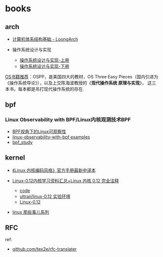 # books

## arch
- [计算机体系结构基础 - LoongArch](https://foxsen.github.io/archbase/index.html)
- 操作系统设计与实现

	- [操作系统设计与实现-上册](https://github.com/8427003/study-minix-os)
	- [操作系统设计与实现-下册](https://cwlrin.wiki/wp-content/uploads/2021/02/%E6%93%8D%E4%BD%9C%E7%B3%BB%E7%BB%9F%E8%AE%BE%E8%AE%A1%E4%B8%8E%E5%AE%9E%E7%8E%B0_%E7%AC%AC3%E7%89%88(%E4%B8%8B%E5%86%8C).pdf)

[OS书籍推荐](https://zhuanlan.zhihu.com/p/499407835)：OSPP，是美国四大的教材，OS Three Easy Pieces（国内引进为《操作系统导论》），以及上交陈海波教授的《**现代操作系统 原理与实现**》， 这三本书，每本都是吊打现代操作系统的存在.

## bpf
### Linux Observability with BPF/Linux内核观测技术BPF
- [BPF视角下的Linux可观察性](https://github.com/learnre/Linux-Observability-with-BPF)
- [linux-observability-with-bpf examples](https://github.com/bpftools/linux-observability-with-bpf)
- [bpf_study](https://github.com/DavadDi/bpf_study)

## kernel
- [《Linux 内核编码风格》官方手册最新中译本](https://linux.cn/article-13494-1.html)
- [Linux-0.12内核学习资料汇总+Linux 内核 0.12 完全注释](https://zhuanlan.zhihu.com/p/630740573)

	- [code](http://www.oldlinux.org/Book-Lite/)
	- [ultraji/linux-0.12 实验环境](https://github.com/ultraji/linux-0.12)
	- [Linux-0.12](https://github.com/sky-big/Linux-0.12)
- [linux 那些事儿系列](http://blog.csdn.net/fudan_abc/article/category/335670)

## RFC
ref:
- [github.com/tex2e/rfc-translater](https://tex2e.github.io/rfc-translater/html/index.html)